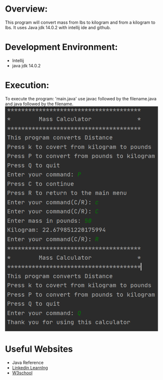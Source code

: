 # Overview:
This program will convert mass from lbs to kilogram and from a kilogram to lbs. 
It uses Java jdk 14.0.2 with intellij ide and github.

# Development Environment:
* Intellij
* java jdk 14.0.2

# Execution:
To execute the program: 'main.java' use javac followed by the filename.java and 
java followed by the filename.
![Program screenshot showing the output.](Capture.PNG)

# Useful Websites
* Java Reference
* [Linkedin Learnlng](https://www.linkedin.com/learning/paths/become-a-java-programmer?u=2153100)
* [W3school](https://www.w3schools.com/java/default.asp)